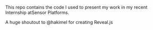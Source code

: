 This repo contains the code I used to present my work in my recent Internship atSensor Platforms.

A huge shoutout to @hakimel for creating Reveal.js
